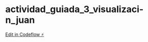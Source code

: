 # actividad_guiada_3_visualizaci-n_juan

[Edit in Codeflow ⚡️](https://stackblitz.com/~/github.com/JuanCADIZ/actividad_guiada_3_visualizaci-n_juan)